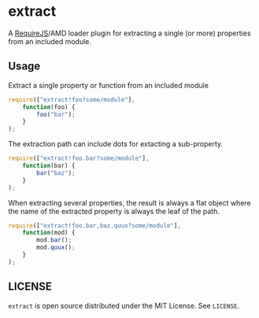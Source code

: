 # extract

A [RequireJS](http://requirejs.org)/AMD loader plugin for extracting a single (or more) properties from an included module.

## Usage

Extract a single property or function from an included module

```javascript
require(["extract!foo?some/module"],
    function(foo) {
        foo("bar");
    }
);
```

The extraction path can include dots for extacting a sub-property.

```javascript
require(["extract!foo.bar?some/module"],
    function(bar) {
        bar("baz");
    }
);
```

When extracting several properties, the result is always a flat object where the name of the extracted property is always the leaf of the path.

```javascript
require(["extract!foo.bar,baz.quux?some/module"],
    function(mod) {
        mod.bar();
        mod.quux();
    }
);
```

## LICENSE

`extract` is open source distributed under the MIT License. See `LICENSE`.
